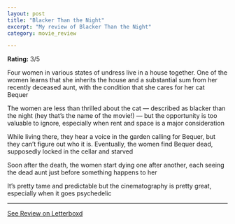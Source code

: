 ```yaml
---
layout: post
title: "Blacker Than the Night"
excerpt: "My review of Blacker Than the Night"
category: movie_review

---
```


**Rating:** 3/5

Four women in various states of undress live in a house together. One of the women learns that she inherits the house and a substantial sum from her recently deceased aunt, with the condition that she cares for her cat Bequer 

The women are less than thrilled about the cat — described as blacker than the night (hey that’s the name of the movie!) — but the opportunity is too valuable to ignore, especially when rent and space is a major consideration

While living there, they hear a voice in the garden calling for Bequer, but they can’t figure out who it is. Eventually, the women find Bequer dead, supposedly locked in the cellar and starved

Soon after the death, the women start dying one after another, each seeing the dead aunt just before something happens to her

It’s pretty tame and predictable but the cinematography is pretty great, especially when it goes psychedelic

<hr>

[See Review on Letterboxd](https://boxd.it/4jaSSp)
